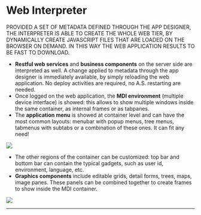 # Web Interpreter

PROVIDED A SET OF METADATA DEFINED THROUGH THE APP DESIGNER, THE INTERPRETER IS ABLE TO CREATE THE WHOLE WEB TIER, BY DYNAMICALLY CREATE JAVASCRIPT FILES THAT ARE LOADED ON THE BROWSER ON DEMAND. IN THIS WAY THE WEB APPLICATION RESULTS TO BE FAST TO DOWNLOAD.

* **Restful web services**  and  **business components**  on the server side are interpreted as well. A change applied to metadata through the app designer is immediately available, by simply reloading the web application. No deploy activities are required, no A.S. restarting are needed.
* Once logged on the web application, the  **MDI environment**  \(multiple device interface\) is showed: this allows to show multiple windows inside the same container, as internal frames or as tabpanes.
* The  **application menu**  is showed at container level and can have the most common layouts: menubar with popup menus, tree menus, tabmenus with subtabs or a combination of these ones. It can fit any need!

![](http://4wsplatform.org/wp-content/uploads/2013/10/menu_botton-300x169.png)

* The other regions of the container can be customized: top bar and bottom bar can contain the typical gadgets, such as user id, environment, language, etc.
* **Graphics components**  include editable grids, detail forms, trees, maps, image panes. These panels can be combined together to create frames to show inside the MDI container.

![](http://4wsplatform.org/wp-content/uploads/2013/10/Mappa-300x169.png)

---



